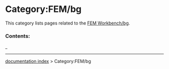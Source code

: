 # Category:FEM/bg
This category lists pages related to the [FEM Workbench/bg](FEM_Workbench/bg.md).

### Contents:

_

---
[documentation index](../README.md) > Category:FEM/bg
